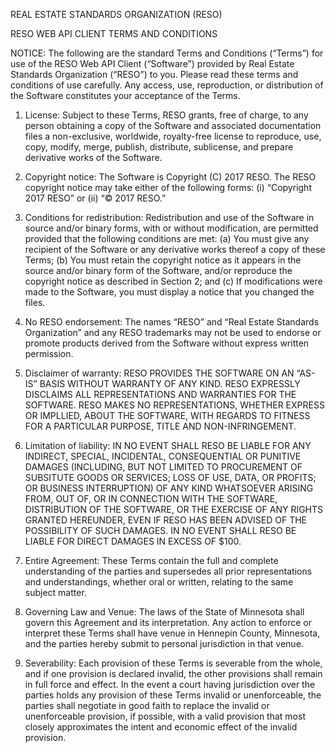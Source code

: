 REAL ESTATE STANDARDS ORGANIZATION (RESO)

RESO WEB API CLIENT TERMS AND CONDITIONS

NOTICE: The following are the standard Terms and Conditions (“Terms”) for use of the RESO Web
API Client (“Software”) provided by Real Estate Standards Organization (“RESO”) to you. Please
read these terms and conditions of use carefully. Any access, use, reproduction, or distribution of
the Software constitutes your acceptance of the Terms.
1. License: Subject to these Terms, RESO grants, free of charge, to any person obtaining a copy of the
Software and associated documentation files a non-exclusive, worldwide, royalty-free license to
reproduce, use, copy, modify, merge, publish, distribute, sublicense, and prepare derivative works of the
Software.

2. Copyright notice: The Software is Copyright (C) 2017 RESO. The RESO copyright notice may take
either of the following forms: (i) “Copyright 2017 RESO” or (ii) “© 2017 RESO.”

3. Conditions for redistribution: Redistribution and use of the Software in source and/or binary forms,
with or without modification, are permitted provided that the following conditions are met:
(a) You must give any recipient of the Software or any derivative works thereof a copy of these Terms;
(b) You must retain the copyright notice as it appears in the source and/or binary form of the Software,
and/or reproduce the copyright notice as described in Section 2; and
(c) If modifications were made to the Software, you must display a notice that you changed the files.

4. No RESO endorsement: The names “RESO” and “Real Estate Standards Organization” and any
RESO trademarks may not be used to endorse or promote products derived from the Software without
express written permission.

5. Disclaimer of warranty: RESO PROVIDES THE SOFTWARE ON AN “AS-IS” BASIS WITHOUT
WARRANTY OF ANY KIND. RESO EXPRESSLY DISCLAIMS ALL REPRESENTATIONS AND
WARRANTIES FOR THE SOFTWARE. RESO MAKES NO REPRESENTATIONS, WHETHER
EXPRESS OR IMPLLIED, ABOUT THE SOFTWARE, WITH REGARDS TO FITNESS FOR A
PARTICULAR PURPOSE, TITLE AND NON-INFRINGEMENT.

6. Limitation of liability: IN NO EVENT SHALL RESO BE LIABLE FOR ANY INDIRECT, SPECIAL,
INCIDENTAL, CONSEQUENTIAL OR PUNITIVE DAMAGES (INCLUDING, BUT NOT LIMITED TO
PROCUREMENT OF SUBSITUTE GOODS OR SERVICES; LOSS OF USE, DATA, OR PROFITS; OR
BUSINESS INTERRUPTION) OF ANY KIND WHATSOEVER ARISING FROM, OUT OF, OR IN
CONNECTION WITH THE SOFTWARE, DISTRIBUTION OF THE SOFTWARE, OR THE EXERCISE OF
ANY RIGHTS GRANTED HEREUNDER, EVEN IF RESO HAS BEEN ADVISED OF THE POSSIBILITY
OF SUCH DAMAGES. IN NO EVENT SHALL RESO BE LIABLE FOR DIRECT DAMAGES IN EXCESS
OF $100.

7. Entire Agreement: These Terms contain the full and complete understanding of the parties and
supersedes all prior representations and understandings, whether oral or written, relating to the same
subject matter.

8. Governing Law and Venue: The laws of the State of Minnesota shall govern this Agreement and its
interpretation. Any action to enforce or interpret these Terms shall have venue in Hennepin County,
Minnesota, and the parties hereby submit to personal jurisdiction in that venue.

9. Severability: Each provision of these Terms is severable from the whole, and if one provision is
declared invalid, the other provisions shall remain in full force and effect. In the event a court having
jurisdiction over the parties holds any provision of these Terms invalid or unenforceable, the parties shall
negotiate in good faith to replace the invalid or unenforceable provision, if possible, with a valid provision
that most closely approximates the intent and economic effect of the invalid provision.